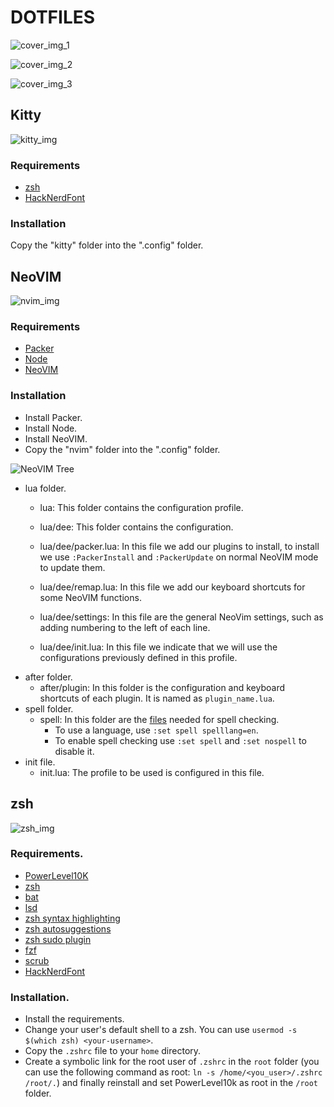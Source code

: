 # DOTFILES


![cover_img_1]


![cover_img_2]


![cover_img_3]


## Kitty


![kitty_img]


### Requirements
* [zsh]
* [HackNerdFont]

### Installation 
Copy the "kitty" folder into the ".config" folder.


## NeoVIM


![nvim_img]


### Requirements
* [Packer]
* [Node]
* [NeoVIM] 

### Installation
* Install Packer.
* Install Node.
* Install NeoVIM.
* Copy the "nvim" folder into the ".config" folder.


![NeoVIM Tree]


* lua folder.
    * lua: This folder contains the configuration profile.

    * lua/dee: This folder contains the configuration.
    * lua/dee/packer.lua: In this file we add our plugins to install, to install we use `:PackerInstall` and `:PackerUpdate` on normal NeoVIM mode to update them. 
    * lua/dee/remap.lua: In this file we add our keyboard shortcuts for some NeoVIM functions.
    * lua/dee/settings: In this file are the general NeoVim settings, such as adding numbering to the left of each line.
    * lua/dee/init.lua: In this file we indicate that we will use the configurations previously defined in this profile.
* after folder.
    * after/plugin: In this folder is the configuration and keyboard shortcuts of each plugin. It is named as `plugin_name.lua`.
* spell folder.
    * spell: In this folder are the [files] needed for spell checking.
        * To use a language, use `:set spell spelllang=en`.
        * To enable spell checking use `:set spell` and `:set nospell` to disable it.
* init file.
    * init.lua: The profile to be used is configured in this file.


## zsh


![zsh_img]


### Requirements.
* [PowerLevel10K]
* [zsh]
* [bat]
* [lsd]
* [zsh syntax highlighting]
* [zsh autosuggestions]
* [zsh sudo plugin]
* [fzf]
* [scrub]
* [HackNerdFont]


### Installation.
* Install the requirements.
* Change your user's default shell to a zsh. You can use `usermod -s $(which zsh) <your-username>`.
* Copy the `.zshrc` file to your `home` directory.
* Create a symbolic link for the root user of `.zshrc` in the `root` folder (you can use the following command as root: `ln -s /home/<you_user>/.zshrc /root/.`) and finally reinstall and set PowerLevel10k as root in the `/root` folder.







[zsh]: https://wiki.debian.org/Zsh
[HackNerdFont]: https://www.nerdfonts.com/
[Packer]: https://github.com/wbthomason/packer.nvim
[Node]: https://nodejs.org/en/
[NeoVIM]: https://neovim.io/
[PowerLevel10K]: https://github.com/romkatv/powerlevel10k
[bat]: https://github.com/sharkdp/bat
[lsd]: https://github.com/Peltoche/lsd
[zsh syntax highlighting]: https://packages.debian.org/bullseye/zsh-syntax-highlighting
[zsh autosuggestions]: https://packages.debian.org/bullseye/zsh-autosuggestions
[zsh sudo plugin]: https://github.com/ohmyzsh/ohmyzsh/blob/master/plugins/sudo/sudo.plugin.zsh
[fzf]: https://github.com/junegunn/fzf
[scrub]: https://packages.debian.org/bullseye/scrub
[files]: 'http://ftp.vim.org/vim/runtime/spell/'

[NeoVIM Tree]: ./images/nvim_tree.png
[cover_img_1]: ./images/cover_01.png
[cover_img_2]: ./images/cover_02.png
[cover_img_3]: ./images/cover_03.png
[kitty_img]: ./images/kitty.png
[nvim_img]: ./images/nvim.png
[zsh_img]: ./images/zsh.png


